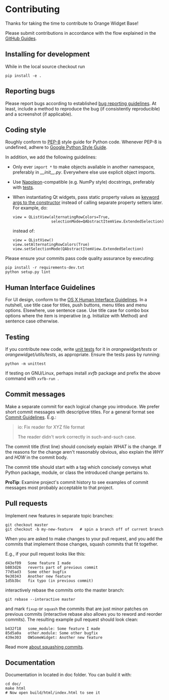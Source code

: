 Contributing
============

Thanks for taking the time to contribute to Orange Widget Base!

Please submit contributions in accordance with the flow explained in the
[GitHub Guides].

[GitHub Guides]: https://guides.github.com/


Installing for development
--------------------------

While in the local source checkout run

    pip install -e .


Reporting bugs
--------------
Please report bugs according to established [bug reporting guidelines].
At least, include a method to reproduce the bug (if consistently
reproducible) and a screenshot (if applicable).

[bug reporting guidelines]: https://www.google.com/search?q=reporting+bugs


Coding style
------------

Roughly conform to [PEP-8] style guide for Python code. Whenever PEP-8 is
undefined, adhere to [Google Python Style Guide].

In addition, we add the following guidelines:

* Only ever `import *` to make objects available in another namespace,
  preferably in *\_\_init\_\_.py*. Everywhere else use explicit object
  imports.
* Use [Napoleon]-compatible (e.g. NumPy style) docstrings, preferably with
  [tests].
* When instantiating Qt widgets, pass static property values as
  [keyword args to the constructor] instead of calling separate property
  setters later. For example, do:

      view = QListView(alternatingRowColors=True,
                       selectionMode=QAbstractItemView.ExtendedSelection)

  instead of:

      view = QListView()
      view.setAlternatingRowColors(True)
      view.setSelectionMode(QAbstractItemView.ExtendedSelection)

Please ensure your commits pass code quality assurance by executing:

    pip install -r requirements-dev.txt
    python setup.py lint

[PEP-8]: https://www.python.org/dev/peps/pep-0008/
[Google Python Style Guide]: https://google.github.io/styleguide/pyguide.html
[Napoleon]: http://www.sphinx-doc.org/en/stable/ext/napoleon.html
[keyword args to the constructor]: http://pyqt.sourceforge.net/Docs/PyQt5/qt_properties.html


Human Interface Guidelines
--------------------------
For UI design, conform to the [OS X Human Interface Guidelines].
In a nutshell, use title case for titles, push buttons, menu titles
and menu options. Elsewhere, use sentence case. Use title case for
combo box options where the item is imperative (e.g. Initialize with Method)
and sentence case otherwise.

[OS X Human Interface Guidelines]: https://developer.apple.com/library/mac/documentation/UserExperience/Conceptual/OSXHIGuidelines/TerminologyWording.html


Testing
-------
[tests]: #tests
If you contribute new code, write [unit tests] for it in _orangewidget/tests_ or
_orangewidget/utils/tests_, as appropriate. Ensure the tests pass by running:

    python -m unittest

If testing on GNU/Linux, perhaps install _xvfb_ package and prefix the above
command with `xvfb-run `.

[unit tests]: https://en.wikipedia.org/wiki/Unit_testing


Commit messages
---------------
Make a separate commit for each logical change you introduce. We prefer
short commit messages with descriptive titles. For a general format see
[Commit Guidelines]. E.g.:

> io: Fix reader for XYZ file format
>
> The reader didn't work correctly in such-and-such case.

The commit title (first line) should concisely explain _WHAT_ is the change.
If the reasons for the change aren't reasonably obvious, also explain the
_WHY_ and _HOW_ in the commit body.

The commit title should start with a tag which concisely conveys what
Python package, module, or class the introduced change pertains to.

**ProTip**: Examine project's commit history to see examples of commit
messages most probably acceptable to that project.

[Commit Guidelines]: http://git-scm.com/book/ch5-2.html#Commit-Guidelines

Pull requests
-------------
Implement new features in separate topic branches:

    git checkout master
    git checkout -b my-new-feature   # spin a branch off of current branch

When you are asked to make changes to your pull request, and you add the
commits that implement those changes, squash commits that fit together.

E.g., if your pull request looks like this:

    d43ef09   Some feature I made
    b803d26   reverts part of previous commit
    77d5ad3   Some other bugfix
    9e30343   Another new feature
    1d5b3bc   fix typo (in previous commit)

interactively rebase the commits onto the master branch:

    git rebase --interactive master

and mark `fixup` or `squash` the commits that are just minor patches on
previous commits (interactive rebase also allows you to reword and reorder
commits). The resulting example pull request should look clean:

    b432f18   some_module: Some feature I made
    85d5a0a   other.module: Some other bugfix
    439e303   OWSomeWidget: Another new feature

Read more [about squashing commits].

[about squashing commits]: https://www.google.com/search?q=git+squash+commits


Documentation
-------------
Documentation in located in doc folder. You can build it with:

    cd doc/
    make html
    # Now open build/html/index.html to see it
